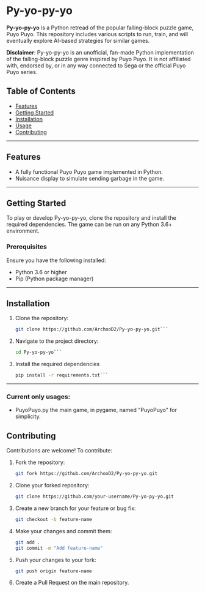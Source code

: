 # Py-yo-py-yo

**Py-yo-py-yo** is a Python retread of the popular falling-block puzzle game, Puyo Puyo. This repository includes various scripts to run, train, and will eventually explore AI-based strategies for similar games.

**Disclaimer**: Py-yo-py-yo is an unofficial, fan-made Python implementation of the falling-block puzzle genre inspired by Puyo Puyo. It is not affiliated with, endorsed by, or in any way connected to Sega or the official Puyo Puyo series.

## Table of Contents
- [Features](#features)
- [Getting Started](#getting-started)
- [Installation](#installation)
- [Usage](#Current_only_usages)
- [Contributing](#contributing)

---

## Features
- A fully functional Puyo Puyo game implemented in Python.
- Nuisance display to simulate sending garbage in the game.

---

## Getting Started
To play or develop Py-yo-py-yo, clone the repository and install the required dependencies. The game can be run on any Python 3.6+ environment.

### Prerequisites
Ensure you have the following installed:
- Python 3.6 or higher
- Pip (Python package manager)

---

## Installation
1. Clone the repository:
   ```bash
   git clone https://github.com/ArchooD2/Py-yo-py-yo.git```
2. Navigate to the project directory:
   ```bash
   cd Py-yo-py-yo```
3. Install the required dependencies
   ```bash
   pip install -r requirements.txt```

---

### Current only usages:

- PuyoPuyo.py
    the main game, in pygame, named "PuyoPuyo" for simplicity.

## Contributing
Contributions are welcome! To contribute:

1. Fork the repository:
   ```bash
   git fork https://github.com/ArchooD2/Py-yo-py-yo.git
   ```

2. Clone your forked repository:
   ```bash
   git clone https://github.com/your-username/Py-yo-py-yo.git
   ```

3. Create a new branch for your feature or bug fix:
   ```bash
   git checkout -b feature-name
   ```

4. Make your changes and commit them:
   ```bash
   git add .
   git commit -m "Add feature-name"
   ```

5. Push your changes to your fork:
   ```bash
   git push origin feature-name
   ```

6. Create a Pull Request on the main repository.
